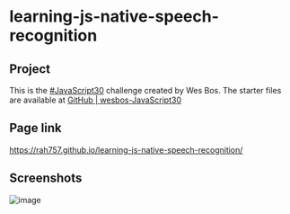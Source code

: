 # learning-js-native-speech-recognition

## Project
This is the [#JavaScript30](https://javascript30.com/) challenge created by Wes Bos. The starter files are available at [GitHub | wesbos-JavaScript30](https://github.com/wesbos/JavaScript30) 

## Page link
https://rah757.github.io/learning-js-native-speech-recognition/

## Screenshots
![image](https://github.com/rah757/learning-js-native-speech-recognition/assets/69799424/e742b798-772b-4852-bb8b-0b5bb1cf8ef2)
